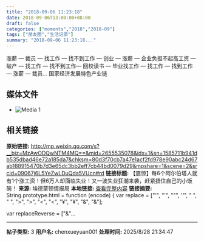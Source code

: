 ```yaml
---
title: "2018-09-06 11:23:18"
date: 2018-09-06T13:00:00+08:00
draft: false
categories: ["moments","2018","2018-09"]
tags: ["朋友圈","生活记录"]
summary: "2018-09-06 11:23:18..."
---
```


涨薪 — 裁员 — 找工作 — 找不到工作 — 创业 — 涨薪 — 企业负担不起高工资 — 破产 — 找工作 — 找不到工作— 回校读书 — 毕业找工作 — 找工作 — 找到工作 — 涨薪 — 裁员… 国家经济发展特色产业链

## 媒体文件

- ![Media 1](/Moments/photos/2018-09-06/201809061123180.jpg)

## 相关链接

**原始链接:** http://mp.weixin.qq.com/s?__biz=MzAwODQwNTM4MQ==&mid=2655535078&idx=1&sn=1585711b941db535dbad46e72a185da7&chksm=80d3f70cb7a47e1acf2fd978e90abc24d67ab188915470b7d3e65dc3bb2eff7cb44bd0079d29&mpshare=1&scene=2&srcid=09067j6L5YeZwLDuQda5VUcn#rd
**链接标题:** 【震惊】每6个阿尔伯塔人就有1个涨工资！但6万人却面临失业！又一波失业狂潮来袭，赶紧捂住自己的小饭碗！
**来源:** 埃德蒙顿情报局
**本地链接:** [查看完整内容](/link_content/2018/09/2018-09-06-3/link_content/)
**链接摘要:** String.prototype.html = function (encode) {
  var replace = ["&#39;", "'", "&quot;", '"', "&nbsp;", " ", "&gt;", ">", "&lt;", "<", "&yen;", "¥", "&amp;", "&"];
 
 
 
 
 
  
  var replaceReverse = ["&"...

---

**帖子类型:** 3
**用户名:** chenxueyuan001
**处理时间:** 2025/8/28 21:34:47